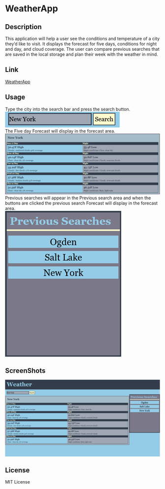 # WeatherApp

## Description
This application will help a user see the conditions and temperature of a city they’d like to visit. It displays the forecast for five days, conditions for night and day, and cloud coverage. The user can compare previous searches that are saved in the local storage and plan their week with the weather in mind.
## Link
[WeatherApp](https://captianbeau.github.io/WeatherApp/)
## Usage
Type the city into the search bar and press the search button.\
![Search Input Screenshot](assets/screenshots/Search.png)\
The Five day Forecast will display in the forecast area.\
![Forecast Area Screenshot](assets/screenshots/ForecastArea.png)\
Previous searches will appear in the Previous search area and when the buttons are clicked the previous search Forecast will display in the forecast area.\
![Previous Search Area Screenshot](assets/screenshots/PrevSearches.png)

## ScreenShots
 ![Full Page Screenshot](assets/screenshots/FullPage.png)


## License

MIT License

